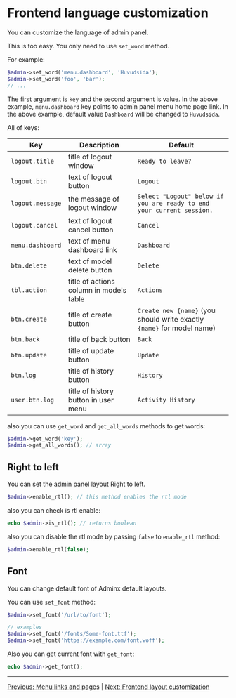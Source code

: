 # Frontend language customization
You can customize the language of admin panel.

This is too easy. You only need to use `set_word` method.

For example:

```php
$admin->set_word('menu.dashboard', 'Huvudsida');
$admin->set_word('foo', 'bar');
// ...
```

The first argument is `key` and the second argument is value. In the above example, `menu.dashboard` key points to admin panel menu home page link. In the above example, default value `Dashboard` will be changed to `Huvudsida`.

All of keys:

|Key|Description|Default|
|---|-----------|-------|
|`logout.title`|title of logout window|`Ready to leave?`|
|`logout.btn`|text of logout button|`Logout`|
|`logout.message`|the message of logout window|`Select "Logout" below if you are ready to end your current session.`|
|`logout.cancel`|text of logout cancel button|`Cancel`|
|`menu.dashboard`|text of menu dashboard link|`Dashboard`|
|`btn.delete`|text of model delete button|`Delete`|
|`tbl.action`|title of actions column in models table|`Actions`|
|`btn.create`|title of create button|`Create new {name}` (you should write exactly `{name}` for model name)|
|`btn.back`|title of back button|`Back`|
|`btn.update`|title of update button|`Update`|
|`btn.log`|title of history button|`History`|
|`user.btn.log`|title of history button in user menu|`Activity History`|

also you can use `get_word` and `get_all_words` methods to get words:

```php
$admin->get_word('key');
$admin->get_all_words(); // array
```

## Right to left
You can set the admin panel layout Right to left.

```php
$admin->enable_rtl(); // this method enables the rtl mode
```

also you can check is rtl enable:

```php
echo $admin->is_rtl(); // returns boolean
```

also you can disable the rtl mode by passing `false` to `enable_rtl` method:

```php
$admin->enable_rtl(false);
```

## Font
You can change default font of Adminx default layouts.

You can use `set_font` method:

```php
$admin->set_font('/url/to/font');

// examples
$admin->set_font('/fonts/Some-font.ttf');
$admin->set_font('https://example.com/font.woff');
```

Also you can get current font with `get_font`:

```php
echo $admin->get_font();
```

---

[Previous: Menu links and pages](01_menu_links_and_pages.md) | [Next: Frontend layout customization](03_frontend_layout_customization.md)
